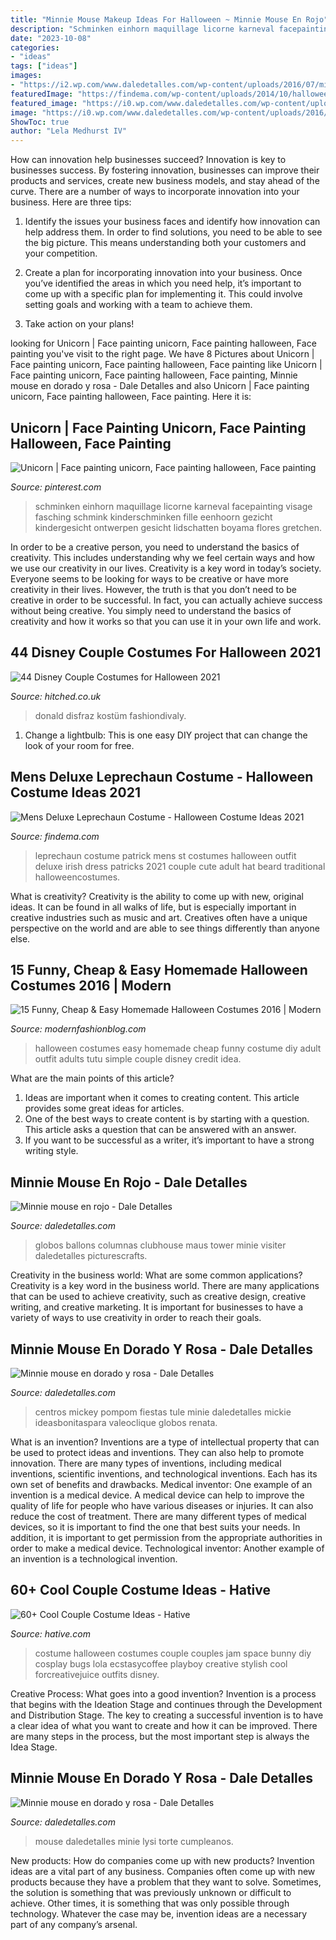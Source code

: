 ```yaml
---
title: "Minnie Mouse Makeup Ideas For Halloween ~ Minnie Mouse En Rojo"
description: "Schminken einhorn maquillage licorne karneval facepainting visage fasching schmink kinderschminken fille eenhoorn gezicht kindergesicht ontwerpen gesicht lidschatten boyama flores gretchen"
date: "2023-10-08"
categories:
- "ideas"
tags: ["ideas"]
images:
- "https://i2.wp.com/www.daledetalles.com/wp-content/uploads/2016/07/minnie-oro39.jpg"
featuredImage: "https://findema.com/wp-content/uploads/2014/10/halloween_20148697.jpg"
featured_image: "https://i0.wp.com/www.daledetalles.com/wp-content/uploads/2016/07/minnie-oro22.jpg"
image: "https://i0.wp.com/www.daledetalles.com/wp-content/uploads/2016/04/minnie-rojo15.jpg"
ShowToc: true
author: "Lela Medhurst IV"
---
```



How can innovation help businesses succeed?
Innovation is key to businesses success. By fostering innovation, businesses can improve their products and services, create new business models, and stay ahead of the curve. There are a number of ways to incorporate innovation into your business. Here are three tips:
1. Identify the issues your business faces and identify how innovation can help address them. In order to find solutions, you need to be able to see the big picture. This means understanding both your customers and your competition.

2. Create a plan for incorporating innovation into your business. Once you’ve identified the areas in which you need help, it’s important to come up with a specific plan for implementing it. This could involve setting goals and working with a team to achieve them.

3. Take action on your plans!

	

		
looking for Unicorn | Face painting unicorn, Face painting halloween, Face painting you've visit to the right page. We have 8 Pictures about Unicorn | Face painting unicorn, Face painting halloween, Face painting like Unicorn | Face painting unicorn, Face painting halloween, Face painting, Minnie mouse en dorado y rosa - Dale Detalles and also Unicorn | Face painting unicorn, Face painting halloween, Face painting. Here it is:
		
    
## Unicorn | Face Painting Unicorn, Face Painting Halloween, Face Painting

<img loading=lazy src="https://i.pinimg.com/736x/2b/de/aa/2bdeaaa2e30c1a1fbfc8d22185f5dcbf.jpg" onerror="this.onerror=null;this.src='https://tse1.mm.bing.net/th?id=OIP.7Xpvfv508qLmo7Tb3PjmqwHaJ3&amp;pid=15.1';" alt="Unicorn | Face painting unicorn, Face painting halloween, Face painting">

_Source: pinterest.com_

>schminken einhorn maquillage licorne karneval facepainting visage fasching schmink kinderschminken fille eenhoorn gezicht kindergesicht ontwerpen gesicht lidschatten boyama flores gretchen. 

	

In order to be a creative person, you need to understand the basics of creativity. This includes understanding why we feel certain ways and how we use our creativity in our lives.
Creativity is a key word in today’s society. Everyone seems to be looking for ways to be creative or have more creativity in their lives. However, the truth is that you don’t need to be creative in order to be successful. In fact, you can actually achieve success without being creative. You simply need to understand the basics of creativity and how it works so that you can use it in your own life and work.

    
## 44 Disney Couple Costumes For Halloween 2021

<img loading=lazy src="https://cdn0.hitched.co.uk/articles/images/5/9/2/0/img_70295/donald-and-daisy-duck.jpg" onerror="this.onerror=null;this.src='https://tse3.mm.bing.net/th?id=OIP.J_RUcfQVxsgXuBGyXm94VgHaLI&amp;pid=15.1';" alt="44 Disney Couple Costumes for Halloween 2021">

_Source: hitched.co.uk_

>donald disfraz kostüm fashiondivaly. 

	

1. Change a lightbulb: This is one easy DIY project that can change the look of your room for free.

    
## Mens Deluxe Leprechaun Costume - Halloween Costume Ideas 2021

<img loading=lazy src="https://findema.com/wp-content/uploads/2014/10/halloween_20148697.jpg" onerror="this.onerror=null;this.src='https://tse4.mm.bing.net/th?id=OIP.GMwgdjg-QwpZQZSH6wQL_AHaKl&amp;pid=15.1';" alt="Mens Deluxe Leprechaun Costume - Halloween Costume Ideas 2021">

_Source: findema.com_

>leprechaun costume patrick mens st costumes halloween outfit deluxe irish dress patricks 2021 couple cute adult hat beard traditional halloweencostumes. 

	

What is creativity?
Creativity is the ability to come up with new, original ideas. It can be found in all walks of life, but is especially important in creative industries such as music and art. Creatives often have a unique perspective on the world and are able to see things differently than anyone else.

    
## 15 Funny, Cheap &amp; Easy Homemade Halloween Costumes 2016 | Modern

<img loading=lazy src="http://modernfashionblog.com/wp-content/uploads/2016/08/15-Funny-Cheap-Easy-Homemade-Halloween-Costumes-2016-7.jpg" onerror="this.onerror=null;this.src='https://tse1.mm.bing.net/th?id=OIP._z8CbA1oGWILw6lcIYuCuwCYEs&amp;pid=15.1';" alt="15 Funny, Cheap &amp; Easy Homemade Halloween Costumes 2016 | Modern">

_Source: modernfashionblog.com_

>halloween costumes easy homemade cheap funny costume diy adult outfit adults tutu simple couple disney credit idea. 

	

What are the main points of this article?
1. Ideas are important when it comes to creating content. This article provides some great ideas for articles.
2. One of the best ways to create content is by starting with a question. This article asks a question that can be answered with an answer.
3. If you want to be successful as a writer, it’s important to have a strong writing style.

    
## Minnie Mouse En Rojo - Dale Detalles

<img loading=lazy src="https://i0.wp.com/www.daledetalles.com/wp-content/uploads/2016/04/minnie-rojo15.jpg" onerror="this.onerror=null;this.src='https://tse3.mm.bing.net/th?id=OIP.jnxU-2Z94k2s4A5Hc--ffAHaJ4&amp;pid=15.1';" alt="Minnie mouse en rojo - Dale Detalles">

_Source: daledetalles.com_

>globos ballons columnas clubhouse maus tower minie visiter daledetalles picturescrafts. 

	

Creativity in the business world: What are some common applications?
Creativity is a key word in the business world. There are many applications that can be used to achieve creativity, such as creative design, creative writing, and creative marketing. It is important for businesses to have a variety of ways to use creativity in order to reach their goals.

    
## Minnie Mouse En Dorado Y Rosa - Dale Detalles

<img loading=lazy src="https://i2.wp.com/www.daledetalles.com/wp-content/uploads/2016/07/minnie-oro39.jpg" onerror="this.onerror=null;this.src='https://tse1.mm.bing.net/th?id=OIP.U35h-k4BhYO8F_aGagvrawHaKy&amp;pid=15.1';" alt="Minnie mouse en dorado y rosa - Dale Detalles">

_Source: daledetalles.com_

>centros mickey pompom fiestas tule minie daledetalles mickie ideasbonitaspara valeoclique globos renata. 

	

What is an invention?
Inventions are a type of intellectual property that can be used to protect ideas and inventions. They can also help to promote innovation. There are many types of inventions, including medical inventions, scientific inventions, and technological inventions. Each has its own set of benefits and drawbacks.
Medical inventor: 
One example of an invention is a medical device. A medical device can help to improve the quality of life for people who have various diseases or injuries. It can also reduce the cost of treatment. 
There are many different types of medical devices, so it is important to find the one that best suits your needs. In addition, it is important to get permission from the appropriate authorities in order to make a medical device. 
Technological inventor: 
Another example of an invention is a technological invention.

    
## 60+ Cool Couple Costume Ideas - Hative

<img loading=lazy src="https://hative.com/wp-content/uploads/2016/10/couple-costumes/38-couple-costume-ideas.jpg" onerror="this.onerror=null;this.src='https://tse1.mm.bing.net/th?id=OIP.H7LDtSKsTGPNVLJJAE-7jgAAAA&amp;pid=15.1';" alt="60+ Cool Couple Costume Ideas - Hative">

_Source: hative.com_

>costume halloween costumes couple couples jam space bunny diy cosplay bugs lola ecstasycoffee playboy creative stylish cool forcreativejuice outfits disney. 

	

Creative Process: What goes into a good invention?
Invention is a process that begins with the Ideation Stage and continues through the Development and Distribution Stage. The key to creating a successful invention is to have a clear idea of what you want to create and how it can be improved. There are many steps in the process, but the most important step is always the Idea Stage.

    
## Minnie Mouse En Dorado Y Rosa - Dale Detalles

<img loading=lazy src="https://i0.wp.com/www.daledetalles.com/wp-content/uploads/2016/07/minnie-oro22.jpg" onerror="this.onerror=null;this.src='https://tse2.mm.bing.net/th?id=OIP.nKFYeIgU1R9cjka5DP_nqQHaLH&amp;pid=15.1';" alt="Minnie mouse en dorado y rosa - Dale Detalles">

_Source: daledetalles.com_

>mouse daledetalles minie lysi torte cumpleanos. 

	

New products: How do companies come up with new products?
Invention ideas are a vital part of any business. Companies often come up with new products because they have a problem that they want to solve. Sometimes, the solution is something that was previously unknown or difficult to achieve. Other times, it is something that was only possible through technology. Whatever the case may be, invention ideas are a necessary part of any company’s arsenal.


